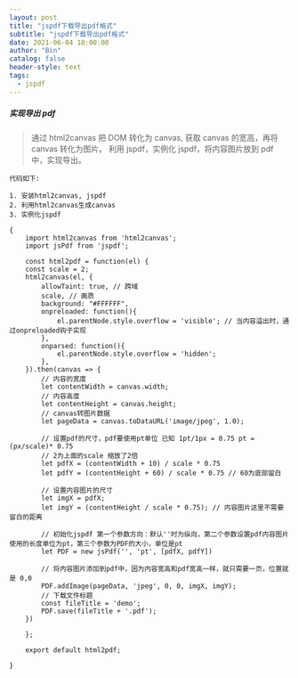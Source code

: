 ```yaml
---
layout: post
title: "jspdf下载导出pdf格式"
subtitle: "jspdf下载导出pdf格式"
date: 2021-06-04 10:00:00
author: "Bin"
catalog: false
header-style: text
tags:
  - jspdf
---
```


##### 实现导出 pdf

> 通过 html2canvas 把 DOM 转化为 canvas, 获取 canvas 的宽高，再将 canvas 转化为图片。
> 利用 jspdf，实例化 jspdf，将内容图片放到 pdf 中，实现导出。

    代码如下:

    1. 安装html2canvas, jspdf
    2. 利用html2canvas生成canvas
    3. 实例化jspdf

    {
        import html2canvas from 'html2canvas';
        import jsPdf from 'jspdf';

        const html2pdf = function(el) {
        const scale = 2;
        html2canvas(el, {
            allowTaint: true, // 跨域
            scale, // 画质
            background: "#FFFFFF",
            onpreloaded: function(){
                el.parentNode.style.overflow = 'visible'; // 当内容溢出时，通过onpreloaded钩子实现
            },
            onparsed: function(){
                el.parentNode.style.overflow = 'hidden';
            },
        }).then(canvas => {
            // 内容的宽度
            let contentWidth = canvas.width;
            // 内容高度
            let contentHeight = canvas.height;
            // canvas转图片数据
            let pageData = canvas.toDataURL('image/jpeg', 1.0);

            // 设置pdf的尺寸，pdf要使用pt单位 已知 1pt/1px = 0.75 pt = (px/scale)* 0.75
            // 2为上面的scale 缩放了2倍
            let pdfX = (contentWidth + 10) / scale * 0.75
            let pdfY = (contentHeight + 60) / scale * 0.75 // 60为底部留白

            // 设置内容图片的尺寸
            let imgX = pdfX;
            let imgY = (contentHeight / scale * 0.75); // 内容图片这里不需要留白的距离

            // 初始化jspdf 第一个参数方向：默认''时为纵向，第二个参数设置pdf内容图片使用的长度单位为pt，第三个参数为PDF的大小，单位是pt
            let PDF = new jsPdf('', 'pt', [pdfX, pdfY])

            // 将内容图片添加到pdf中，因为内容宽高和pdf宽高一样，就只需要一页，位置就是 0,0
            PDF.addImage(pageData, 'jpeg', 0, 0, imgX, imgY);
            // 下载文件标题
            const fileTitle = 'demo';
            PDF.save(fileTitle + '.pdf');
        })

        };

        export default html2pdf;

    }

